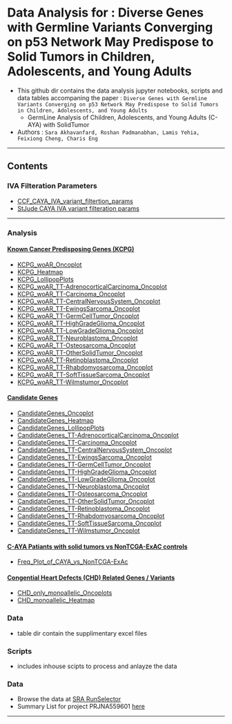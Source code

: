 
# Data Analysis for :  Diverse Genes with Germline Variants Converging on p53 Network May Predispose to Solid Tumors in Children, Adolescents, and Young Adults

- This github dir contains the data analysis jupyter notebooks, scripts and data tables accompaning the paper :  ```Diverse Genes with Germline Variants Converging on p53 Network May Predispose to Solid Tumors in Children, Adolescents, and Young Adults```
	- GermLine Analysis of Children, Adolescents, and Young Adults (C-AYA) with SolidTumor  
- Authors :  ```Sara Akhavanfard, Roshan Padmanabhan, Lamis Yehia, Feixiong Cheng, Charis Eng```


***

## Contents
### IVA Filteration Parameters

- [CCF_CAYA_IVA_variant_filtertion_params](CCF_IVA_variant_filteration_parms_1012519.md)
- [StJude CAYA IVA variant filteration params](StJude_IVA_variant_filteration_1012819.md)

***

### Analysis
#### [Known Cancer Predisposing Genes (KCPG)](analysis/KCPG)
- [KCPG_woAR_Oncoplot](analysis/KCPG/KCPG_woAR_Oncoplot.ipynb)
- [KCPG_Heatmap](analysis/KCPG/KCPG_Heatmap.ipynb)
- [KCPG_LollipopPlots](analysis/KCPG/KCPG_LollipopPlots.ipynb)
- [KCPG_woAR_TT-AdrenocorticalCarcinoma_Oncoplot](analysis/KCPG/KCPG_woAR_TT-AdrenocorticalCarcinoma_Oncoplot.ipynb)
- [KCPG_woAR_TT-Carcinoma_Oncoplot](analysis/KCPG/KCPG_woAR_TT-Carcinoma_Oncoplot.ipynb)
- [KCPG_woAR_TT-CentralNervousSystem_Oncoplot](analysis/KCPG/KCPG_woAR_TT-CentralNervousSystem_Oncoplot.ipynb)
- [KCPG_woAR_TT-EwingsSarcoma_Oncoplot](analysis/KCPG/KCPG_woAR_TT-EwingsSarcoma_Oncoplot.ipynb)
- [KCPG_woAR_TT-GermCellTumor_Oncoplot](analysis/KCPG/KCPG_woAR_TT-GermCellTumor_Oncoplot.ipynb)
- [KCPG_woAR_TT-HighGradeGlioma_Oncoplot](analysis/KCPG/KCPG_woAR_TT-HighGradeGlioma_Oncoplot.ipynb)
- [KCPG_woAR_TT-LowGradeGlioma_Oncoplot](analysis/KCPG/KCPG_woAR_TT-LowGradeGlioma_Oncoplot.ipynb)
- [KCPG_woAR_TT-Neuroblastoma_Oncoplot](analysis/KCPG/KCPG_woAR_TT-Neuroblastoma_Oncoplot.ipynb)
- [KCPG_woAR_TT-Osteosarcoma_Oncoplot](analysis/KCPG/KCPG_woAR_TT-Osteosarcoma_Oncoplot.ipynb)
- [KCPG_woAR_TT-OtherSolidTumor_Oncoplot](analysis/KCPG/KCPG_woAR_TT-OtherSolidTumor_Oncoplot.ipynb)
- [KCPG_woAR_TT-Retinoblastoma_Oncoplot](analysis/KCPG/KCPG_woAR_TT-Retinoblastoma_Oncoplot.ipynb)
- [KCPG_woAR_TT-Rhabdomyosarcoma_Oncoplot](analysis/KCPG/KCPG_woAR_TT-Rhabdomyosarcoma_Oncoplot.ipynb)
- [KCPG_woAR_TT-SoftTissueSarcoma_Oncoplot](analysis/KCPG/KCPG_woAR_TT-SoftTissueSarcoma_Oncoplot.ipynb)
- [KCPG_woAR_TT-Wilmstumor_Oncoplot](analysis/KCPG/KCPG_woAR_TT-Wilmstumor_Oncoplot.ipynb)

#### [Candidate Genes](analysis/Candidate)
- [CandidateGenes_Oncoplot](analysis/Candidate/CandidateGenes_Oncoplot.ipynb)
- [CandidateGenes_Heatmap](analysis/Candidate/CandidateGenes_Heatmap.ipynb)
- [CandidateGenes_LollipopPlots](analysis/Candidate/CandidateGenes_LollipopPlots.ipynb)
- [CandidateGenes_TT-AdrenocorticalCarcinoma_Oncoplot](analysis/Candidate/CandidateGenes_TT-AdrenocorticalCarcinoma_Oncoplot.ipynb)
- [CandidateGenes_TT-Carcinoma_Oncoplot](analysis/Candidate/CandidateGenes_TT-Carcinoma_Oncoplot.ipynb)
- [CandidateGenes_TT-CentralNervousSystem_Oncoplot](analysis/Candidate/CandidateGenes_TT-CentralNervousSystem_Oncoplot.ipynb)
- [CandidateGenes_TT-EwingsSarcoma_Oncoplot](analysis/Candidate/CandidateGenes_TT-EwingsSarcoma_Oncoplot.ipynb)
- [CandidateGenes_TT-GermCellTumor_Oncoplot](analysis/Candidate/CandidateGenes_TT-GermCellTumor_Oncoplot.ipynb)
- [CandidateGenes_TT-HighGradeGlioma_Oncoplot](analysis/Candidate/CandidateGenes_TT-HighGradeGlioma_Oncoplot.ipynb)
- [CandidateGenes_TT-LowGradeGlioma_Oncoplot](analysis/Candidate/CandidateGenes_TT-LowGradeGlioma_Oncoplot.ipynb)
- [CandidateGenes_TT-Neuroblastoma_Oncoplot](analysis/Candidate/CandidateGenes_TT-Neuroblastoma_Oncoplot.ipynb)
- [CandidateGenes_TT-Osteosarcoma_Oncoplot](analysis/Candidate/CandidateGenes_TT-Osteosarcoma_Oncoplot.ipynb)
- [CandidateGenes_TT-OtherSolidTumor_Oncoplot](analysis/Candidate/CandidateGenes_TT-OtherSolidTumor_Oncoplot.ipynb)
- [CandidateGenes_TT-Retinoblastoma_Oncoplot](analysis/Candidate/CandidateGenes_TT-Retinoblastoma_Oncoplot.ipynb)
- [CandidateGenes_TT-Rhabdomyosarcoma_Oncoplot](analysis/Candidate/CandidateGenes_TT-Rhabdomyosarcoma_Oncoplot.ipynb)
- [CandidateGenes_TT-SoftTissueSarcoma_Oncoplot](analysis/Candidate/CandidateGenes_TT-SoftTissueSarcoma_Oncoplot.ipynb)
- [CandidateGenes_TT-Wilmstumor_Oncoplot](analysis/Candidate/CandidateGenes_TT-Wilmstumor_Oncoplot.ipynb)

#### [C-AYA Patiants with solid tumors vs NonTCGA-ExAC controls](analysis/CAYA_vs_NonTCGA-ExAc)
- [Freq_Plot_of_CAYA_vs_NonTCGA-ExAc](analysis/CAYA_vs_NonTCGA-ExAc/Freq_Plot_of_CAYA_vs_NonTCGA-ExAc.ipynb)

#### [Congential Heart Defects (CHD) Related Genes / Variants](analysis/CHD)
- [CHD_only_monoallelic_Oncoplots](analysis/CHD/CHD_only_monoallelic_Oncoplots.ipynb)
- [CHD_monoallelic_Heatmap](analysis/CHD/CHD_monoallelic_Heatmap.ipynb)

### Data
- table dir contain the supplimentary excel files
### Scripts 
- includes inhouse scipts to process and anlayze the data

### Data
- Browse the data at [SRA RunSelector](https://www.ncbi.nlm.nih.gov/sra/?term=PRJNA559601)
- Summary List for project PRJNA559601 [here](https://www.ncbi.nlm.nih.gov/Traces/study/?acc=PRJNA559601)


***

